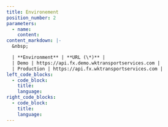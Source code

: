 ```yaml
---
title: Environement
position_number: 2
parameters:
  - name:
    content:
content_markdown: |-
  &nbsp;

  | **Environment** | **URL (\*)** |
  | Demo | https://api.fx.demo.wktransportservices.com |
  | Production | https://api.fx.wktransportservices.com |
left_code_blocks:
  - code_block:
    title:
    language:
right_code_blocks:
  - code_block:
    title:
    language:
---
```

